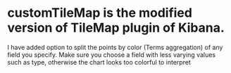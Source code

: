 # customTileMap is the modified version of TileMap plugin of Kibana. 

I have added option to split the points by color (Terms aggregation) of any field you specify. Make sure you choose a field with less varying values such as type, otherwise the chart looks too colorful to interpret

